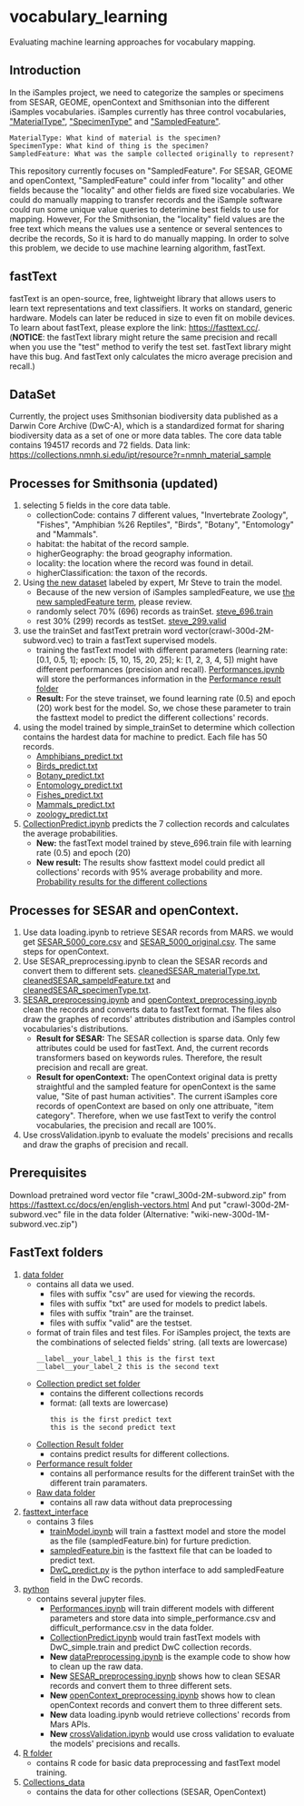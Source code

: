 # vocabulary_learning
Evaluating machine learning approaches for vocabulary mapping. 

## Introduction
In the iSamples project, we need to categorize the samples or specimens from SESAR, GEOME, openContext and Smithsonian into the different iSamples vocabularies. iSamples currently has three control vocabularies, ["MaterialType"](https://github.com/isamplesorg/metadata/blob/main/vocabulary/MaterialTypeDecisionTreev3.pdf), ["SpecimenType"](https://github.com/isamplesorg/metadata/blob/main/vocabulary/SpecimenTypeDecisionTreev2.pdf) and ["SampledFeature"](https://github.com/isamplesorg/metadata/blob/main/vocabulary/SampledFeatureDecisionTreeV20210703.pdf). 
```
MaterialType: What kind of material is the specimen?
SpecimenType: What kind of thing is the specimen?
SampledFeature: What was the sample collected originally to represent?
```
This repository currently focuses on "SampledFeature". For SESAR, GEOME and openContext, "SampledFeature" could infer from "locality" and other fields because the "locality" and other fields are fixed size vocabularies. We could do manually mapping to transfer records and the iSample software could run some unique value queries to deterimine best fields to use for mapping. However, For the Smithsonian, the "locality" field values are the free text which means the values use a sentence or several sentences to decribe the records, So it is hard to do manually mapping. In order to solve this problem, we decide to use machine learning algorithm, fastText. 

## fastText
fastText is an open-source, free, lightweight library that allows users to learn text representations and text classifiers. It works on standard, generic hardware. Models can later be reduced in size to even fit on mobile devices. To learn about fastText, please explore the link: 
https://fasttext.cc/. (**NOTICE**: the fastText library might reture the same precision and recall when you use the "test" method to verify the test set. fastText library might have this bug. And fastText only calculates the micro average precision and recall.)

## DataSet
Currently, the project uses Smithsonian biodiversity data published as a Darwin Core Archive (DwC-A), which is a standardized format for sharing biodiversity data as a set of one or more data tables. The core data table contains 194517 records and 72 fields.
Data link: https://collections.nmnh.si.edu/ipt/resource?r=nmnh_material_sample

## Processes for Smithsonia (updated)
1. selecting 5 fields in the core data table.
   - collectionCode: contains 7 different values, "Invertebrate Zoology", "Fishes", "Amphibian %26 Reptiles", "Birds", "Botany", "Entomology" and "Mammals".
   - habitat: the habitat of the record sample.
   - higherGeography: the broad geography information.
   - locality: the location where the record was found in detail.
   - higherClassification: the taxon of the records. 
2. Using [the new dataset](data/Raw_data/steve_mapping_1000.csv) labeled by expert, Mr Steve to train the model.
   - Because of the new version of iSamples sampledFeature, we use [the new sampledFeature term](https://github.com/isamplesorg/metadata/blob/main/vocabulary/SampledFeatureDecisionTreeV20210703.pdf), please review.
   - randomly select 70% (696) records as trainSet. [steve_696.train](data/steve_696.train)
   - rest 30% (299) records as testSet. [steve_299.valid](data/steve_299.valid)
3. use the trainSet and fastText pretrain word vector(crawl-300d-2M-subword.vec) to train a fastText supervised models.
   - training the fastText model with different parameters (learning rate: [0.1, 0.5, 1]; epoch: [5, 10, 15, 20, 25]; k: [1, 2, 3, 4, 5]) might have different performances (precision and recall). [Performances.ipynb](python/Performances.ipynb) will store the performances information in the [Performance result folder](data/Performance_result)
   - **Result:** For the steve trainset, we found learning rate (0.5) and epoch (20) work best for the model. So, we chose these parameter to train the fasttext model to predict the different collections' records.
6. using the model trained by simple_trainSet to determine which collection contains the hardest data for machine to predict. Each file has 50 records.
   - [Amphibians_predict.txt](data/Collection_predict/Amphibians_predict.txt)
   - [Birds_predict.txt](data/Collection_predict/Birds_predict.txt)
   - [Botany_predict.txt](data/Collection_predict/Botany_predict.txt)
   - [Entomology_predict.txt](data/Collection_predict/Entomology_predict.txt)
   - [Fishes_predict.txt](data/Collection_predict/Fishes_predict.txt)
   - [Mammals_predict.txt](data/Collection_predict/Mammals_predict.txt)
   - [zoology_predict.txt](data/Collection_predict/zoology_predict.txt)
7. [CollectionPredict.ipynb](python/CollectionPredict.ipynb) predicts the 7 collection records and calculates the average probabilities.
   - **New:** the fastText model trained by steve_696.train file with learning rate (0.5) and epoch (20)
   - **New result:** The results show fasttext model could predict all collections' records with 95% average probability and more. [Probability results for the different collections](data/Collection_result/Sum_Result.csv)

## Processes for SESAR and openContext.
1. Use data loading.ipynb to retrieve SESAR records from MARS. we would get [SESAR_5000_core.csv](Collections_data/SESAR_5000_core.csv) and [SESAR_5000_original.csv](Collections_data/SESAR_5000_orginal.csv). The same steps for openContext.
2. Use SESAR_preprocessing.ipynb to clean the SESAR records and convert them to different sets. [cleanedSESAR_materialType.txt](Collections_data/cleanedSESAR_materialType.txt), [cleanedSESAR_sampeldFeature.txt](Collections_data/cleanedSESAR_sampeldFeature.txt) and [cleanedSESAR_specimenType.txt](Collections_data/cleanedSESAR_specimenType.txt).
3. [SESAR_preprocessing.ipynb](pyhon/SESAR_preprocessing.ipynb) and [openContext_preprocessing.ipynb](pyhon/openContext_preprocessing.ipynb) clean the records and converts data to fastText format. The files also draw the graphes of records' attributes distribution and iSamples control vocabularies's distributions. 
   - **Result for SESAR:** The SESAR collection is sparse data. Only few attributes could be used for fastText. And, the current records transformers based on keywords rules. Therefore, the result precision and recall are great. 
   - **Result for openContext:** The openContext original data is pretty straightful and the sampled feature for openContext is the same value, "Site of past human activities". The current iSamples core records of openContext are based on only one attribuate, "item category". Therefore, when we use fastText to verify the control vocabularies, the precision and recall are 100%.
4. Use crossValidation.ipynb to evaluate the models' precisions and recalls and draw the graphs of precision and recall.


## Prerequisites
  Download pretrained word vector file "crawl_300d-2M-subword.zip" from https://fasttext.cc/docs/en/english-vectors.html
  And put "crawl-300d-2M-subword.vec" file in the data folder
  (Alternative: "wiki-new-300d-1M-subword.vec.zip")

## FastText folders 
  1. [data folder](data)
       - contains all data we used. 
         - files with suffix "csv" are used for viewing the records.
         - files with suffix "txt" are used for models to predict labels.
         - files with suffix "train" are the trainset. 
         - files with suffix "valid" are the testset.
       - format of train files and test files. For iSamples project, the texts are the combinations of selected fields' string. (all texts are lowercase)
          ```
          __label__your_label_1 this is the first text
          __label__your_label_2 this is the second text
          ```
       - [Collection predict set folder](data/Collection_predict)
         - contains the different collections records
         - format: (all texts are lowercase)
            ```
            this is the first predict text
            this is the second predict text
            ``` 
       - [Collection Result folder](data/Collection_result)
         - contains predict results for different collections.
       - [Performance result folder](data/Performance_result)
         - contains all performance results for the different trainSet with the different train paramaters.
       - [Raw data folder](data/Raw_data)
         - contains all raw data without data preprocessing
  2. [fasttext_interface](fasttext_interface)
       - contains 3 files
         - [trainModel.ipynb](fasttext_interface) will train a fasttext model and store the model as the file (sampledFeature.bin) for furture prediction.
         - [sampledFeature.bin](fasttext_interface) is the fasttext file that can be loaded to predict text.
         - [DwC_predict.py](fastext_interface) is the python interface to add sampledFeature field in the DwC records.  
  3. [python](python)
       - contains several jupyter files.
         - [Performances.ipynb](python/Performances.ipynb) will train different models with different parameters and store data into simple_performance.csv and difficult_performance.csv in the data folder.
         - [CollectionPredict.ipynb](python/ColletionPredict.ipynb) would train fastText models with DwC_simple.train and predict DwC collection records.
         - **New** [dataPreprocessing.ipynb](python/dataPreprocessing.ipynb) is the example code to show how to clean up the raw data.
         - **New** [SESAR_preprocessing.ipynb](pyhon/SESAR_preprocessing.ipynb) shows how to clean SESAR records and convert them to three different sets.
         - **New** [openContext_preprocessing.ipynb](pyhon/openContext_preprocessing.ipynb) shows how to clean openContext records and convert them to three different sets.
         - **New** data loading.ipynb would retrieve collections' records from Mars APIs.
         - **New** [crossValidation.ipynb](python/crossValidation.ipynb) would use cross validation to evaluate the models' precisions and recalls.
  4. [R folder](R)
       - contains R code for basic data preprocessing and fastText model training.
  5. [Collections_data](Collections_data)
       - contains the data for other collections (SESAR, OpenContext)


